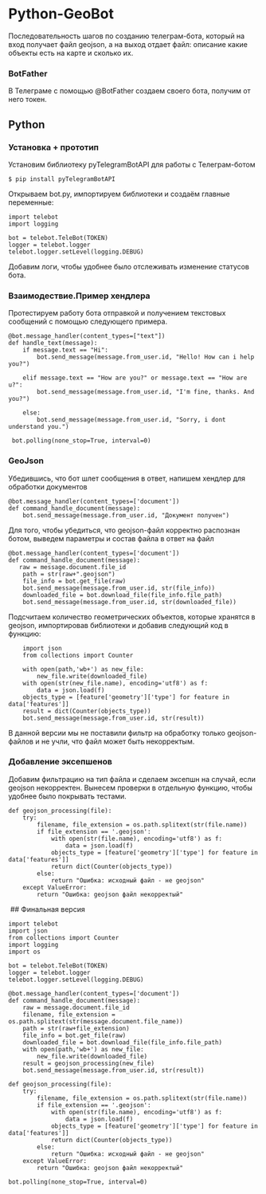 # Python-GeoBot  

Последовательность шагов по созданию телеграм-бота, который на вход получает файл geojson, а на выход отдает файл: 
описание какие объекты есть на карте и сколько их.

### BotFather
В Телеграме с помощью @BotFather создаем своего бота, получим от него токен.

## Python
### Установка + прототип
Установим библиотеку pyTelegramBotAPI для работы с Телеграм-ботом
   
    $ pip install pyTelegramBotAPI

Открываем bot.py, импортируем библиотеки и создаём главные переменные:
   
    import telebot
    import logging

    bot = telebot.TeleBot(TOKEN)
    logger = telebot.logger
    telebot.logger.setLevel(logging.DEBUG)
Добавим логи, чтобы удобнее было отслеживать изменение статусов бота.

### Взаимодествие.Пример хендлера
Протестируем работу бота отправкой и получением текстовых сообщений с помощью следующего примера.
    
    @bot.message_handler(content_types=["text"])
    def handle_text(message):
        if message.text == "Hi":
            bot.send_message(message.from_user.id, "Hello! How can i help you?")

        elif message.text == "How are you?" or message.text == "How are u?":
            bot.send_message(message.from_user.id, "I'm fine, thanks. And you?")

        else:
            bot.send_message(message.from_user.id, "Sorry, i dont understand you.")
            
     bot.polling(none_stop=True, interval=0) 
     
### GeoJson 
Убедившись, что бот шлет сообщения в ответ, напишем хендлер для обработки документов

    @bot.message_handler(content_types=['document'])
    def command_handle_document(message):
        bot.send_message(message.from_user.id, "Документ получен")  
        
 Для того, чтобы убедиться, что geojson-файл корректно распознан ботом, выведем параметры и состав файла в ответ на файл 
 
    @bot.message_handler(content_types=['document'])
    def command_handle_document(message):
       raw = message.document.file_id
        path = str(raw+".geojson") 
        file_info = bot.get_file(raw)
        bot.send_message(message.from_user.id, str(file_info))    
        downloaded_file = bot.download_file(file_info.file_path)
        bot.send_message(message.from_user.id, str(downloaded_file))
        
  Подсчитаем количество геометрических объектов, которые хранятся в geojson, импортировав библиотеки и добавив следующий код в функцию:      
  
        import json
        from collections import Counter

        with open(path,'wb+') as new_file:
            new_file.write(downloaded_file)
        with open(str(new_file.name), encoding='utf8') as f:
            data = json.load(f)
        objects_type = [feature['geometry']['type'] for feature in data['features']]   
        result = dict(Counter(objects_type))
        bot.send_message(message.from_user.id, str(result))      
 В данной версии мы не поставили фильтр на обработку только geojson-файлов и не учли, что файл может быть некорректым.
 
### Добавление эксепшенов
Добавим фильтрацию на тип файла и сделаем эксепшн на случай, если geojson некорректен. Вынесем проверки в отдельную функцию, 
чтобы удобнее было покрывать тестами.

    def geojson_processing(file):
        try:
            filename, file_extension = os.path.splitext(str(file.name))
            if file_extension == '.geojson':
                with open(str(file.name), encoding='utf8') as f:
                    data = json.load(f)
                objects_type = [feature['geometry']['type'] for feature in data['features']]   
                return dict(Counter(objects_type))           
            else:
                return "Ошибка: исходный файл - не geojson"
        except ValueError:
            return "Ошибка: geojson файл некорректый"

 ## Финальная версия
    
    import telebot
    import json
    from collections import Counter
    import logging
    import os

    bot = telebot.TeleBot(TOKEN)
    logger = telebot.logger
    telebot.logger.setLevel(logging.DEBUG)

    @bot.message_handler(content_types=['document'])
    def command_handle_document(message):
        raw = message.document.file_id  
        filename, file_extension = os.path.splitext(str(message.document.file_name))
        path = str(raw+file_extension) 
        file_info = bot.get_file(raw)
        downloaded_file = bot.download_file(file_info.file_path)
        with open(path,'wb+') as new_file:
            new_file.write(downloaded_file)
        result = geojson_processing(new_file)
        bot.send_message(message.from_user.id, str(result))    

    def geojson_processing(file):
        try:
            filename, file_extension = os.path.splitext(str(file.name))
            if file_extension == '.geojson':
                with open(str(file.name), encoding='utf8') as f:
                    data = json.load(f)
                objects_type = [feature['geometry']['type'] for feature in data['features']]   
                return dict(Counter(objects_type))           
            else:
                return "Ошибка: исходный файл - не geojson"
        except ValueError:
            return "Ошибка: geojson файл некорректый"

    bot.polling(none_stop=True, interval=0) 




